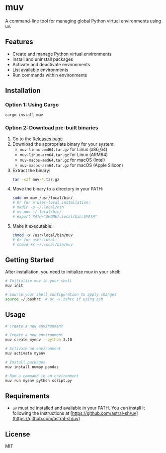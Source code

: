 # muv

A command-line tool for managing global Python virtual environments using uv.

## Features

- Create and manage Python virtual environments
- Install and uninstall packages
- Activate and deactivate environments
- List available environments
- Run commands within environments

## Installation

### Option 1: Using Cargo

```bash
cargo install muv
```

### Option 2: Download pre-built binaries

1. Go to the [Releases page](https://github.com/vineel7871/muv/releases)
2. Download the appropriate binary for your system:
   - `muv-linux-amd64.tar.gz` for Linux (x86_64)
   - `muv-linux-arm64.tar.gz` for Linux (ARM64)
   - `muv-macos-amd64.tar.gz` for macOS (Intel)
   - `muv-macos-arm64.tar.gz` for macOS (Apple Silicon)
3. Extract the binary:
   ```bash
   tar -xzf muv-*.tar.gz
   ```
4. Move the binary to a directory in your PATH:
   ```bash
   sudo mv muv /usr/local/bin/
   # Or for a user-local installation:
   # mkdir -p ~/.local/bin
   # mv muv ~/.local/bin/
   # export PATH="$HOME/.local/bin:$PATH"
   ```
5. Make it executable:
   ```bash
   chmod +x /usr/local/bin/muv
   # Or for user-local:
   # chmod +x ~/.local/bin/muv
   ```

## Getting Started

After installation, you need to initialize muv in your shell:

```bash
# Initialize muv in your shell
muv init

# Source your shell configuration to apply changes
source ~/.bashrc  # or ~/.zshrc if using zsh
```

## Usage

```bash
# Create a new environment

# Create a new environment
muv create myenv --python 3.10

# Activate an environment
muv activate myenv

# Install packages
muv install numpy pandas

# Run a command in an environment
muv run myenv python script.py
```

## Requirements

- `uv` must be installed and available in your PATH. You can install it following the instructions at [https://github.com/astral-sh/uv](https://github.com/astral-sh/uv)

## License

MIT